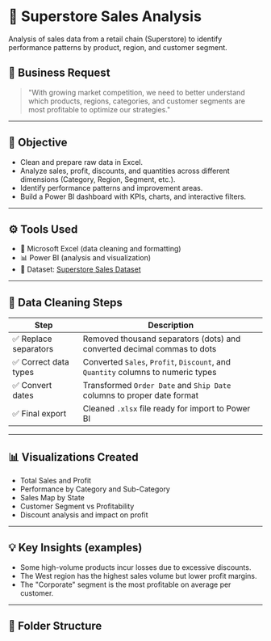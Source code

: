# 🛒 Superstore Sales Analysis

Analysis of sales data from a retail chain (Superstore) to identify performance patterns by product, region, and customer segment.

## 📌 Business Request

> "With growing market competition, we need to better understand which products, regions, categories, and customer segments are most profitable to optimize our strategies."

---

## 🎯 Objective

- Clean and prepare raw data in Excel.
- Analyze sales, profit, discounts, and quantities across different dimensions (Category, Region, Segment, etc.).
- Identify performance patterns and improvement areas.
- Build a Power BI dashboard with KPIs, charts, and interactive filters.

---

## ⚙️ Tools Used

- 🧮 Microsoft Excel (data cleaning and formatting)
- 📊 Power BI (analysis and visualization)
- 💾 Dataset: [Superstore Sales Dataset](https://www.kaggle.com/datasets/vivek468/superstore-dataset-final)

---

## 🧹 Data Cleaning Steps

| Step                          | Description |
|-------------------------------|-------------|
| ✅ Replace separators          | Removed thousand separators (dots) and converted decimal commas to dots |
| ✅ Correct data types          | Converted `Sales`, `Profit`, `Discount`, and `Quantity` columns to numeric types |
| ✅ Convert dates               | Transformed `Order Date` and `Ship Date` columns to proper date format |
| ✅ Final export                | Cleaned `.xlsx` file ready for import to Power BI |

---

## 📊 Visualizations Created

- Total Sales and Profit
- Performance by Category and Sub-Category
- Sales Map by State
- Customer Segment vs Profitability
- Discount analysis and impact on profit

---

## 💡 Key Insights (examples)

- Some high-volume products incur losses due to excessive discounts.
- The West region has the highest sales volume but lower profit margins.
- The "Corporate" segment is the most profitable on average per customer.

---

## 📁 Folder Structure


